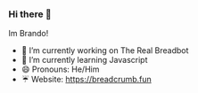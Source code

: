### Hi there 👋

Im Brando!

- 🔭 I’m currently working on The Real Breadbot
- 🌱 I’m currently learning Javascript
- 😄 Pronouns: He/Him
- :umbrella: Website: https://breadcrumb.fun
